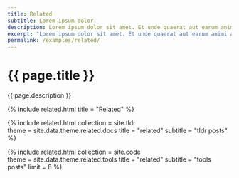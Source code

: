 ```yaml
---
title: Related
subtitle: Lorem ipsum dolor.
description: Lorem ipsum dolor sit amet. Et unde quaerat aut earum animi aut explicabo saepe qui quibusdam accusamus ut velit asperiores vel natus temporibus. Qui sapiente saepe qui totam saepe est suscipit quia vel error provident cum omnis eius aut galisum rem nulla dolor? Qui internos voluptas est nulla odit est temporibus expedita eos quidem cumque. Ea voluptates eligendi quo rerum libero et molestiae harum vel fugit magni et cupiditate optio At quia consequuntur ut exercitationem laboriosam. Cum blanditiis voluptatibus At amet sunt At quia deleniti id quibusdam neque ut odio placeat.
excerpt: "Lorem ipsum dolor sit amet. Et unde quaerat aut earum animi aut explicabo saepe qui quibusdam accusamus ut velit asperiores vel natus temporibus."
permalink: /examples/related/
---
```


<h1>{{ page.title }}</h1>
<p class = "text-justify">{{ page.description }}</p>

{% include related.html title = "Related" %}

{% include related.html collection = site.tldr  
                        theme = site.data.theme.related.docs 
                        title = "related" 
                        subtitle = "tldr posts" %}

{% include related.html collection = site.code  
                        theme = site.data.theme.related.tools 
                        title = "related" 
                        subtitle = "tools posts" 
                        limit = 8 %}
